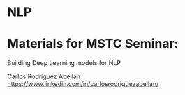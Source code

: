 # NLP

# Materials for MSTC Seminar:
Building Deep Learning models for NLP

Carlos Rodríguez Abellán
https://www.linkedin.com/in/carlosrodriguezabellan/

